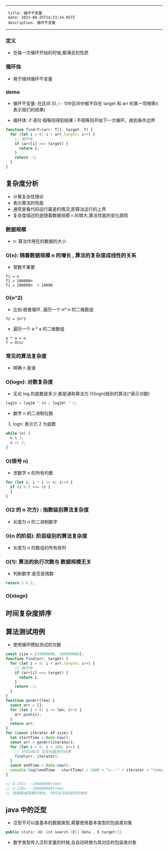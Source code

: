 #

---

     title: 循环不变量
     date: 2021-08-25T14:23:14.957Z
     description: 循环不变量

---

### 定义

- 在每一次循环开始的时候,都满足的性质

### 循环体

- 用于维持循环不变量

### demo

- 循环不变量: 在区间 [0, i - 1]中区间中都不存在 target 和 arr 的某一项相等(i 表示我们的结果)

- 循环体: if 语句 相等则得到结果 i 不相等则开始下一次循环，直到条件边界

```ts
function find<T>(arr: T[], target: T) {
  for (let i = 0; i < arr.length; i++) {
    // 循环体
    if (arr[i] === target) {
      return i;
    }
    return -1;
  }
}
```

## 复杂度分析

- 计算复杂性理论
- 表示算法的性能
- 通常是看代码运行最差的情况,即算法运行的上界
- 复杂度描述的是随着数据规模 `n` 的增大,算法性能的变化趋势

### 数据规模

- n: 算法作用在的数据的大小

### O(n): 随着数据规模 n 的增长 , 算法的复杂度成线性的关系

- 常数不重要

```shell
T1 = n
T1 = 100000n
T1 = 100000n  + 10000
```

### O(n^2)

- 比如:嵌套循环, 遍历一个 n\* n 的二维数组

```shell
T2 = 2n^2
```

- 遍历一个 a \* a 的二维数组

```she
a * a = n
T = O(n)
```

### 常见的算法复杂度

- 明确 n 是谁

### O(logn): 对数复杂度

- 无论 log 的底数是多少,都是通称算法为 O(logn)级别的算法(^表示对数)

```js
log2n = log10 ^ (n / log10) ^ 2;
```

- 数字 n 的二进制位数

1.  logn: 表示已 2 为底数

```js
while (n) {
  n % 2;
  n /= 2;
}
```

### O(根号 n)

- 求数字 n 的所有约数

```js
for (let i; i * i <= n; i++) {
  if (i % 2 === 0) {
  }
}
```

### O(2 的 n 次方) : 指数级别算法复杂度

- 长度为 n 的二进制数字

### O(n 的阶层): 阶层级别的算法复杂度

- 长度为 n 的数组的所有排列

### O(1): 算法的执行次数与 数据规模无关

- 判断数字 是否是偶数

```js
return 2 % 2;
```

### O(nlogn)

## 时间复杂度排序

## 算法测试用例

- 使用循环模拟测试的次数

```js
const size = [10000000, 100000000];
function find(arr, target) {
  for (let i = 0; i < arr.length; i++) {
    // 循环体
    if (arr[i] === target) {
      return i;
    }
    return -1;
  }
}
function genArr(len) {
  const arr = [];
  for (let i = 0; i <= len; i++) {
    arr.push(i);
  }
  return arr;
}
for (const iterator of size) {
  let startTime = Date.now();
  const arr = genArr(iterator);
  for (let i = 0; i < 100; i++) {
    // 测试100次 且查找最差的结果
    find(arr, iterator);
  }
  const endTime = Date.now();
  console.log((endTime - startTime) / 1000 + "s---" + iterator + "times");
}

// 0.255s---10000000times
// 2.218s---100000000times
// 随着数据规模的增长, 时间复杂度成线性增长
```

## java 中的泛型

- 泛型不可以是基本的数据类型,需要使用基本类型的包装类对象

```java
public static <E> int search (E[] data , E target){}
```

- 数字类型传入泛形变量的时候,会自动转换为其对应的包装类对象
